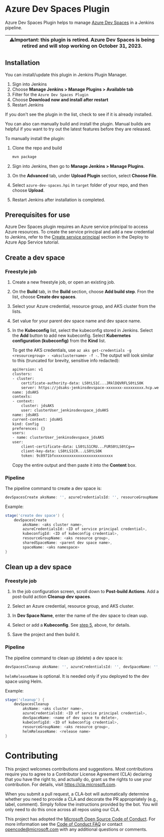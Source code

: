 # Azure Dev Spaces Plugin

Azure Dev Spaces Plugin helps to manage [Azure Dev Spaces](https://docs.microsoft.com/en-us/azure/dev-spaces/) in a Jenkins pipeline.

| :warning:Important: this plugin is retired. Azure Dev Spaces is being retired and will stop working on October 31, 2023. |
| --------------------------------------------------------------------------------------------------------------- |

## Installation 

You can install/update this plugin in Jenkins Plugin Manager. 
1. Sign into Jenkins
1. Choose **Manage Jenkins > Manage Plugins > Available tab**
1. Filter for the `Azure Dev Spaces Plugin`
1. Choose **Download now and install after restart**
1. Restart Jenkins

If you don't see the plugin in the list, check to see if it is already installed.

You can also can manually build and install the plugin. Manual builds are helpful if you want to try out the latest features before they are released.

To manually install the plugin:

1. Clone the repo and build

    ```bash
    mvn package
    ```

2. Sign into Jenkins, then go to **Manage Jenkins > Manage Plugins**.

3. On the **Advanced** tab, under **Upload Plugin** section, select **Choose File**.

4. Select `azure-dev-spaces.hpi` in `target` folder of your repo, and then choose **Upload**.

5. Restart Jenkins after installation is completed.

## Prerequisites for use

Azure Dev Spaces plugin requires an Azure service principal to access Azure resources. To create the service principal and add a new credential to Jenkins, refer to the [Create service principal](https://docs.microsoft.com/en-us/azure/jenkins/tutorial-jenkins-deploy-web-app-azure-app-service#create-service-principal) section in the Deploy to Azure App Service tutorial. 


## Create a dev space

### Freestyle job

1. Create a new freestyle job, or open an existing job.

2. On the **Build** tab, in the **Build** section, choose **Add build step**. Fron the list, choose **Create dev spaces**.

3. Select your Azure credential, resource group, and AKS cluster from the lists. 

4. Set value for your parent dev space name and dev space name.

5. <a name="step5"></a> In the **Kubeconfig** list, select the kubeconfig stored in Jenkins. Select the **Add** button to add new kubeconfig. Select **Kubernetes configuration (kubeconfig)** from the **Kind** list.

    To get the AKS credentials, use `az aks get-credentials -g <resourcegroup> - <aksclustername> -f -`. The output will look similar to this (truncated for  brevity, sensitive info redacted):

    ```bash
    apiVersion: v1
    clusters:
    - cluster:
        certificate-authority-data: LS0tLS1C...JRklDQVRFLS0tLS0K
        server: https://jdsaks-jenkinsdevspace-xxxxxxx-xxxxxxxxx.hcp.westus2.azmk8s.io:443
    name: jdsAKS
    contexts:
    - context:
        cluster: jdsAKS
        user: clusterUser_jenkinsdevspace_jdsAKS
    name: jdsAKS
    current-context: jdsAKS
    kind: Config
    preferences: {}
    users:
    - name: clusterUser_jenkinsdevspace_jdsAKS
    user:
        client-certificate-data: LS0tLS1CRU...FURS0tLS0tCg==
        client-key-data: LS0tLS1CR...LS0tLS0K
        token: 9c8971bfxxxxxxxxxxxxxxxxxxxxxxxxxxx
    ```

    Copy the entire output and then paste it into the **Content** box.


### Pipeline

The pipeline command to create a dev space is:

```Groovy
devSpacesCreate aksName: '', azureCredentialsId: '', resourceGroupName: '', sharedSpaceName: '', spaceName: '', kubeconfigId: ''
```
Example:
```Groovy
stage('create dev space') {
    devSpacesCreate 
        aksName: <aks cluster name>, 
        azureCredentialsId: <ID of service principal credential>, 
        kubeconfigId: <ID of kubeconfig credential>, 
        resourceGroupName: <aks resource group>, 
        sharedSpaceName: <parent dev space name>, 
        spaceName: <aks namespace>
}
```

## Clean up a dev space

### Freestyle job

1. In the job configuration screen, scroll down to **Post-build Actions**. Add a post-build action **Cleanup dev spaces**.

2. Select an Azure credential, resource group, and AKS cluster. 

3. In **Dev Space Name**, enter the name of the dev space to clean uup.

4. Select or add a **Kubeconfig**. See [step 5](#step5), above, for details.

1. Save the project and then build it.

### Pipeline

The pipeline command to clean up (delete) a dev space is:

```Groovy
devSpacesCleanup aksName: '', azureCredentialsId: '', devSpaceName: '', resourceGroupName: '', kubeConfigID: '',  helmReleaseName: ''
```

`helmReleaseName` is optional. It is needed only if you deployed to the dev space using Helm.

Example:
```Groovy
stage('cleanup') {
    devSpacesCleanup 
        aksName: <aks cluster name>, 
        azureCredentialsId: <ID of service principal credential>, 
        devSpaceName: <name of dev space to delete>, 
        kubeConfigId: <ID of kubeconfig credential>, 
        resourceGroupName: <aks resource group>,
        helmReleaseName: <release name> 
}
```


# Contributing

This project welcomes contributions and suggestions.  Most contributions require you to agree to a Contributor License Agreement (CLA) declaring that you have the right to, and actually do, grant us the rights to use your contribution. For details, visit https://cla.microsoft.com.

When you submit a pull request, a CLA-bot will automatically determine whether you need to provide a CLA and decorate the PR appropriately (e.g., label, comment). Simply follow the instructions provided by the bot. You will only need to do this once across all repos using our CLA.

This project has adopted the [Microsoft Open Source Code of Conduct](https://opensource.microsoft.com/codeofconduct/). For more information see the [Code of Conduct FAQ](https://opensource.microsoft.com/codeofconduct/faq/) or
contact [opencode@microsoft.com](mailto:opencode@microsoft.com) with any additional questions or comments.

